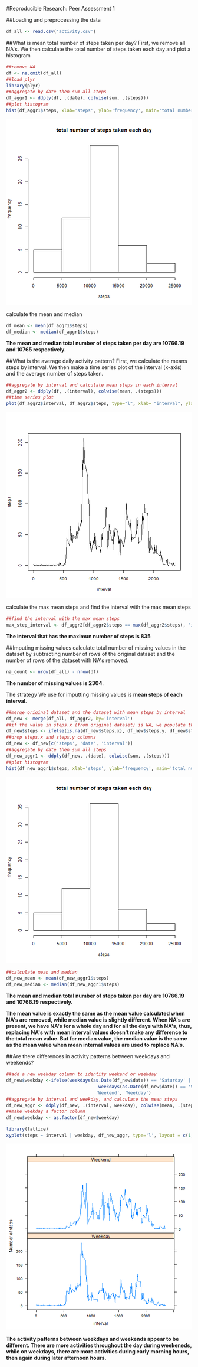 #Reproducible Research: Peer Assessment 1


##Loading and preprocessing the data


```r
df_all <- read.csv('activity.csv')
```

##What is mean total number of steps taken per day?
First, we remove all NA's. We then calculate the total number of steps taken each day and plot a histogram

```r
##remove NA
df <- na.omit(df_all)
##load plyr
library(plyr)
##aggregate by date then sum all steps
df_aggr1 <- ddply(df, .(date), colwise(sum, .(steps)))
##plot histogram
hist(df_aggr1$steps, xlab='steps', ylab='frequency', main='total number of steps taken each day')
```

![plot of chunk unnamed-chunk-2](figure/unnamed-chunk-2-1.png) 

calculate the mean and median 

```r
df_mean <- mean(df_aggr1$steps)
df_median <- median(df_aggr1$steps)
```
**The mean and median total number of steps taken per day are 10766.19 and 10765 respectively.** 

##What is the average daily activity pattern?
First, we calculate the means steps by interval. We then make a time series plot of the interval (x-axis) and the average number of steps taken.

```r
##aggregate by interval and calculate mean steps in each interval
df_aggr2 <- ddply(df, .(interval), colwise(mean, .(steps)))
##time series plot
plot(df_aggr2$interval, df_aggr2$steps, type="l", xlab= "interval", ylab= "steps")
```

![plot of chunk unnamed-chunk-4](figure/unnamed-chunk-4-1.png) 

calculate the max mean steps and find the interval with the max mean steps

```r
##find the interval with the max mean steps
max_step_interval <- df_aggr2[df_aggr2$steps == max(df_aggr2$steps), 'interval']
```
**The interval that has the maximun number of steps is 835**

##Imputing missing values
calculate total number of missing values in the dataset by subtracting number of rows of the original dataset and the number of rows of the dataset with NA's removed.

```r
na_count <- nrow(df_all) - nrow(df)
```
**The number of missing values is 2304**.

The strategy We use for imputting missing values is **mean steps of each interval**.

```r
##merge original dataset and the dataset with mean steps by interval 
df_new <- merge(df_all, df_aggr2, by='interval')
##if the value in steps.x (from original dataset) is NA, we populate the new column steps with steps.y (the mean steps value), otherwise, we use the value in steps.x
df_new$steps <- ifelse(is.na(df_new$steps.x), df_new$steps.y, df_new$steps.x)
##drop steps.x and steps.y columns
df_new <- df_new[c('steps', 'date', 'interval')]
##aggregate by date then sum all steps
df_new_aggr1 <- ddply(df_new, .(date), colwise(sum, .(steps)))
##plot histogram
hist(df_new_aggr1$steps, xlab='steps', ylab='frequency', main='total number of steps taken each day')
```

![plot of chunk unnamed-chunk-7](figure/unnamed-chunk-7-1.png) 

```r
##calculate mean and median 
df_new_mean <- mean(df_new_aggr1$steps)
df_new_median <- median(df_new_aggr1$steps)
```
**The mean and median total number of steps taken per day are 10766.19 and 10766.19 respectively.** 

**The mean value is exactly the same as the mean value calculated when NA's are removed, while median value is slightly different. When NA's are present, we have NA's for a whole day and for all the days with NA's, thus, replacing NA's with mean interval values doesn't make any difference to the total mean value. But for median value, the median value is the same as the mean value when mean internal values are used to replace NA's.**

##Are there differences in activity patterns between weekdays and weekends?

```r
##add a new weekday column to identify weekend or weekday
df_new$weekday <-ifelse(weekdays(as.Date(df_new$date)) == 'Saturday' |
                                   weekdays(as.Date(df_new$date)) == 'Sunday',
                                  'Weekend', 'Weekday')
##aggregate by interval and weekday, and calculate the mean steps
df_new_aggr <- ddply(df_new, .(interval, weekday), colwise(mean, .(steps)))
##make weekday a factor column
df_new$weekday <- as.factor(df_new$weekday)
```


```r
library(lattice)
xyplot(steps ~ interval | weekday, df_new_aggr, type='l', layout = c(1,2), ylab='Number of steps')
```

![plot of chunk unnamed-chunk-9](figure/unnamed-chunk-9-1.png) 

**The activity patterns between weekdays and weekends appear to be different. There are more activities throughout the day during weekeneds, while on weekdays, there are more activities during early morning hours, then again during later afternoon hours.**
